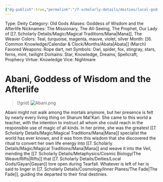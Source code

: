 ```yaml
---
{"dg-publish":true,"permalink":"/7-scholarly-details/deities/local-gods/abani/"}
---
```



Type: Deity
Category: Old Gods 
Aliases: Goddess of Wisdom and the Afterlife
Nicknames: The Missionary, The All-Seeing, The Prophet, Our Lady of [[7. Scholarly Details/Magic/Magical Traditions/Mana\|Mana]], The Weaver
Colors: Teal, turquoise, magenta, mauve, violet, silver
Month: [[6. Common Knowledge/Calendar & Clock/Months/Abata\|Abata]] (March)
Favored Weapons: Rope dart, net
Symbols: Owl, spider, fox, stingray, stars, ferns, mint, twilight
Domains: Star, Knowledge, Dreams, Spellcraft, Prophecy
Virtue: Knowledge
Vice: Nightmare

# Abani, Goddess of Wisdom and the Afterlife

>[!grid]
>![Abani.png](/img/user/x.%20Assets/Attachments/Images/NPC%20Compendium/Abani.png)

Abani might not walk among the mortals anymore, but her presence is felt by nearly every living thing on Sharum Mal’Kari. She came to this world a teacher, with the intention to instruct all whom she could reach in the responsible use of magic of all kinds. In her prime, she was the greatest [[7. Scholarly Details/Magic/Magical Traditions/Mana\|Mana]] specialist the world has ever known, and it was from this wisdom that she discovered the ritual to convert her own life energy into [[7. Scholarly Details/Magic/Magical Traditions/Mana\|Mana]] and weave it into the Veil, mending the [[7. Scholarly Details/Metaphysics/Cosmic Biology/The Weave/Rifts\|Rifts]] that [[7. Scholarly Details/Deities/Local Gods/Gayan\|Gayan]] tore open during Tearfall. Whatever is left of her is said to linger in [[7. Scholarly Details/Cosmology/Inner Planes/The Fade\|The Fade]], guiding the departed to their final destinies.

